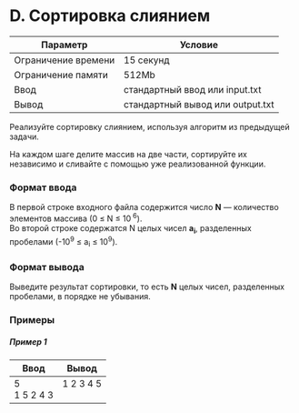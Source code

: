 ﻿# D. Сортировка слиянием

| Параметр            | Условие                          |
|---------------------|----------------------------------|
| Ограничение времени | 15 секунд                        |
| Ограничение памяти  | 512Mb                            |
| Ввод                | стандартный ввод или input.txt   |
| Вывод               | стандартный вывод или output.txt |

Реализуйте сортировку слиянием, используя алгоритм из предыдущей задачи.

На каждом шаге делите массив на две части, сортируйте их независимо и сливайте с помощью уже реализованной функции.

### Формат ввода

В первой строке входного файла содержится число **N** — количество элементов массива (0&nbsp;≤&nbsp;N&nbsp;≤&nbsp;10<sup>
6</sup>).  
Во второй строке содержатся N целых чисел **a<sub>i</sub>**, разделенных пробелами (-10<sup>9</sup>&nbsp;≤&nbsp;a<sub>i</sub>&nbsp;≤&nbsp;10<sup>9</sup>).

### Формат вывода

Выведите результат сортировки, то есть **N** целых чисел, разделенных пробелами, в порядке не убывания.

### Примеры

##### Пример 1

| Ввод            | Вывод               |
|-----------------|---------------------|
| 5<br/>1 5 2 4 3 | 1 2 3 4 5<br/><br/> |